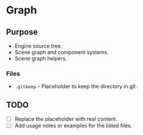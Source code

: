 # Graph

## Purpose
- Engine source tree.
- Scene graph and component systems.
- Scene graph helpers.

### Files
- `.gitkeep` – Placeholder to keep the directory in git.

## TODO
- [ ] Replace the placeholder with real content.
- [ ] Add usage notes or examples for the listed files.
